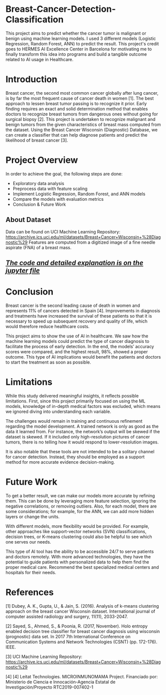 # Breast-Cancer-Detection-Classification

This project aims to predict whether the cancer tumor is malignant or benign using machine learning models. I used 3 different models (Logistic Regression, Random Forest, ANN) to predict the result. This project's credit goes to HERMES AI Excellence Center in Barcelona for motivating me to finally transform this idea into programs and build a tangible outcome related to AI usage in Healthcare.

# Introduction

Breast cancer, the second most common cancer globally after lung cancer, is by far the most frequent cause of cancer death in women [1]. The best approach to lessen breast tumor passing is to recognize it prior. Early finding requires an exact and solid determination method that enables doctors to recognize breast tumors from dangerous ones without going for surgical biopsy [2]. This project is undertaken to recognize malignant and benign tumors from the given characteristics of breast mass computed from the dataset. Using the Breast Cancer Wisconsin (Diagnostic) Database, we can create a classifier that can help diagnose patients and predict the likelihood of breast cancer [3].

# Project Overview

In order to achieve the goal, the following steps are done:

- Exploratory data analysis
- Preprocess data with feature scaling
- Implement Logistic Regression, Random Forest, and ANN models
- Compare the models with evaluation metrics
- Conclusion & Future Work

## About Dataset
Data can be found on UCI Machine Learning Repository: https://archive.ics.uci.edu/ml/datasets/Breast+Cancer+Wisconsin+%28Diagnostic%29
Features are computed from a digitized image of a fine needle aspirate (FNA) of a breast mass. 

## [*The code and detailed explanation is on the jupyter file*](https://github.com/BabakBar/Breast-Cancer-ML/blob/main/BreastCancer.ipynb)

# Conclusion

Breast cancer is the second leading cause of death in women and represents 11% of cancers detected in Spain [4]. Improvements in diagnosis and treatments have increased the survival of these patients so that it is necessary to speed up subsequent recovery and quality of life, which would therefore reduce healthcare costs. 

This project aims to show the use of AI in healthcare. We saw how the machine learning models could predict the type of cancer diagnosis to facilitate the process of early detection. In the end, the models’ accuracy scores were compared, and the highest result, 98%, showed a proper outcome. This type of AI implications would benefit the patients and doctors to start the treatment as soon as possible. 

# Limitations

While this study delivered meaningful insights, it reflects possible limitations. First, since this project primarily focused on using the ML models, knowledge of in-depth medical factors was excluded, which means we ignored diving into understanding each variable. 

The challenges would remain in training and continuous refinement regarding the model development. A trained network is only as good as the data it learned from. For instance, the network’s output will be skewed if the dataset is skewed. If it included only high-resolution pictures of cancer tumors, there is no telling how it would respond to lower-resolution images.

It is also notable that these tools are not intended to be a solitary channel for cancer detection. Instead, they should be employed as a support method for more accurate evidence decision-making.

# Future Work 

To get a better result, we can make our models more accurate by refining them. This can be done by leveraging more feature selection, ignoring the negative correlations, or removing outliers. Also, for each model, there are some considerations; for example, for the ANN, we can add more hidden layers or change the units. 

With different models, more flexibility would be provided. For example, other approaches like support-vector networks (SVN) classifications, decision trees, or K-means clustering could also be helpful to see which one serves our needs.

This type of AI tool has the ability to be accessible 24/7 to serve patients and doctors remotely. With more advanced technologies, they have the potential to guide patients with personalized data to help them find the proper medical care. Recommend the best specialized medical centers and hospitals for their needs.

# References

[1] Dubey, A. K., Gupta, U., & Jain, S. (2016). Analysis of k-means clustering approach on the breast cancer Wisconsin dataset. International journal of computer assisted radiology and surgery, 11(11), 2033-2047.

[2] Sayed, S., Ahmed, S., & Poonia, R. (2017, November). Holo entropy enabled decision tree classifier for breast cancer diagnosis using wisconsin (prognostic) data set. In 2017 7th International Conference on Communication Systems and Network Technologies (CSNT) (pp. 172-176). IEEE.

[3] UCI Machine Learning Repository: https://archive.ics.uci.edu/ml/datasets/Breast+Cancer+Wisconsin+%28Diagnostic%29

[4] [4] Leitat Technologies. MICROINMUNOMAMA Project. Financiado por: Ministerio de Ciencia e Innocación-Agencia Estatal de Investigación/Proyecto RTC2019-007402-1
